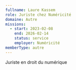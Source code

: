 ```yaml
---
fullname: Laure Kassem
role: Juriste chez Numéricité
domaine: Autre
missions:
  - start: 2023-02-08
    end: 2026-02-14
    status: service
    employer: Numéricité
memberType: autre
---
```

Juriste en droit du numérique
